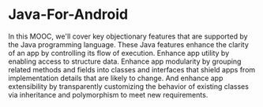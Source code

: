 # Java-For-Android
In this MOOC, we'll cover key objectionary features that are supported by the Java programming language. These Java features enhance the clarity of an app by controlling its flow of execution. Enhance app utility by enabling access to structure data. Enhance app modularity by grouping related methods and fields into classes and interfaces that shield apps from implementation details that are likely to change. And enhance app extensibility by transparently customizing the behavior of existing classes via inheritance and polymorphism to meet new requirements.
